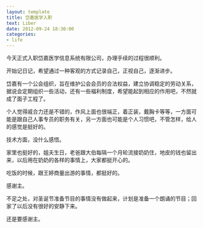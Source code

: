 ```yaml
---
layout: template
title: 岱嘉医学入职
text: Liber
date: 2012-09-24 18:30:00
categories:
- life
---
```

今天正式入职岱嘉医学信息系统有限公司，办理手续的过程很顺利。  

开始记日记，希望通过一种客观的方式记录自己，正视自己，逐渐进步。  

岱嘉有一个公会组织，旨在维护公会会员的合法权益，建立协调稳定的劳动关系，据说会定期组织一些活动，还有一些福利制度，希望能起到相应的作用吧，不然就成了面子工程了。  

个人觉得戚合力还是不错的，作风上面也很端正，着正装，戴胸卡等等，一方面可能是跟自己人事专员的职务有关，另一方面也可能是个人习惯吧，不管怎样，给人的感觉是挺好的。  

技术方面，没什么感悟。  

家里也挺好的，姐夫生日，老爸跟大伯每隔一个月轮流接奶奶住，地皮的钱也留出来，以后用在奶奶的各样的事情上，大家都挺开心的。  

吃饭的时候，跟王婷商量出游的事情，都挺好的。  

感谢主。  

不足之处，对圣诞节准备节目的事情没有做起来，计划是准备一个朗诵的节目；回家了以后没有很好的安静下来。  

还是要感谢主。  
